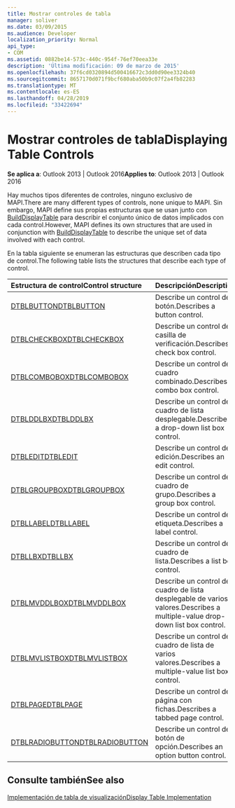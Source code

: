```yaml
---
title: Mostrar controles de tabla
manager: soliver
ms.date: 03/09/2015
ms.audience: Developer
localization_priority: Normal
api_type:
- COM
ms.assetid: 0882be14-573c-440c-954f-76ef70eea33e
description: 'Última modificación: 09 de marzo de 2015'
ms.openlocfilehash: 37f6cd0320894d500416672c3dd0d90ee3324b40
ms.sourcegitcommit: 8657170d071f9bcf680aba50b9c07f2a4fb82283
ms.translationtype: MT
ms.contentlocale: es-ES
ms.lasthandoff: 04/28/2019
ms.locfileid: "33422694"
---
```

# <a name="displaying-table-controls"></a><span data-ttu-id="06e34-103">Mostrar controles de tabla</span><span class="sxs-lookup"><span data-stu-id="06e34-103">Displaying Table Controls</span></span>

  
  
<span data-ttu-id="06e34-104">**Se aplica a**: Outlook 2013 | Outlook 2016</span><span class="sxs-lookup"><span data-stu-id="06e34-104">**Applies to**: Outlook 2013 | Outlook 2016</span></span> 
  
<span data-ttu-id="06e34-105">Hay muchos tipos diferentes de controles, ninguno exclusivo de MAPI.</span><span class="sxs-lookup"><span data-stu-id="06e34-105">There are many different types of controls, none unique to MAPI.</span></span> <span data-ttu-id="06e34-106">Sin embargo, MAPI define sus propias estructuras que se usan junto con [BuildDisplayTable](builddisplaytable.md) para describir el conjunto único de datos implicados con cada control.</span><span class="sxs-lookup"><span data-stu-id="06e34-106">However, MAPI defines its own structures that are used in conjunction with [BuildDisplayTable](builddisplaytable.md) to describe the unique set of data involved with each control.</span></span> 
  
<span data-ttu-id="06e34-107">En la tabla siguiente se enumeran las estructuras que describen cada tipo de control.</span><span class="sxs-lookup"><span data-stu-id="06e34-107">The following table lists the structures that describe each type of control.</span></span> 
  
|<span data-ttu-id="06e34-108">**Estructura de control**</span><span class="sxs-lookup"><span data-stu-id="06e34-108">**Control structure**</span></span>|<span data-ttu-id="06e34-109">**Descripción**</span><span class="sxs-lookup"><span data-stu-id="06e34-109">**Description**</span></span>|
|:-----|:-----|
|[<span data-ttu-id="06e34-110">DTBLBUTTON</span><span class="sxs-lookup"><span data-stu-id="06e34-110">DTBLBUTTON</span></span>](dtblbutton.md) <br/> |<span data-ttu-id="06e34-111">Describe un control de botón.</span><span class="sxs-lookup"><span data-stu-id="06e34-111">Describes a button control.</span></span>  <br/> |
|[<span data-ttu-id="06e34-112">DTBLCHECKBOX</span><span class="sxs-lookup"><span data-stu-id="06e34-112">DTBLCHECKBOX</span></span>](dtblcheckbox.md) <br/> |<span data-ttu-id="06e34-113">Describe un control de casilla de verificación.</span><span class="sxs-lookup"><span data-stu-id="06e34-113">Describes a check box control.</span></span>  <br/> |
|[<span data-ttu-id="06e34-114">DTBLCOMBOBOX</span><span class="sxs-lookup"><span data-stu-id="06e34-114">DTBLCOMBOBOX</span></span>](dtblcombobox.md) <br/> |<span data-ttu-id="06e34-115">Describe un control de cuadro combinado.</span><span class="sxs-lookup"><span data-stu-id="06e34-115">Describes a combo box control.</span></span>  <br/> |
|[<span data-ttu-id="06e34-116">DTBLDDLBX</span><span class="sxs-lookup"><span data-stu-id="06e34-116">DTBLDDLBX</span></span>](dtblddlbx.md) <br/> |<span data-ttu-id="06e34-117">Describe un control de cuadro de lista desplegable.</span><span class="sxs-lookup"><span data-stu-id="06e34-117">Describes a drop-down list box control.</span></span>  <br/> |
|[<span data-ttu-id="06e34-118">DTBLEDIT</span><span class="sxs-lookup"><span data-stu-id="06e34-118">DTBLEDIT</span></span>](dtbledit.md) <br/> |<span data-ttu-id="06e34-119">Describe un control de edición.</span><span class="sxs-lookup"><span data-stu-id="06e34-119">Describes an edit control.</span></span>  <br/> |
|[<span data-ttu-id="06e34-120">DTBLGROUPBOX</span><span class="sxs-lookup"><span data-stu-id="06e34-120">DTBLGROUPBOX</span></span>](dtblgroupbox.md) <br/> |<span data-ttu-id="06e34-121">Describe un control de cuadro de grupo.</span><span class="sxs-lookup"><span data-stu-id="06e34-121">Describes a group box control.</span></span>  <br/> |
|[<span data-ttu-id="06e34-122">DTBLLABEL</span><span class="sxs-lookup"><span data-stu-id="06e34-122">DTBLLABEL</span></span>](dtbllabel.md) <br/> |<span data-ttu-id="06e34-123">Describe un control de etiqueta.</span><span class="sxs-lookup"><span data-stu-id="06e34-123">Describes a label control.</span></span>  <br/> |
|[<span data-ttu-id="06e34-124">DTBLLBX</span><span class="sxs-lookup"><span data-stu-id="06e34-124">DTBLLBX</span></span>](dtbllbx.md) <br/> |<span data-ttu-id="06e34-125">Describe un control de cuadro de lista.</span><span class="sxs-lookup"><span data-stu-id="06e34-125">Describes a list box control.</span></span>  <br/> |
|[<span data-ttu-id="06e34-126">DTBLMVDDLBOX</span><span class="sxs-lookup"><span data-stu-id="06e34-126">DTBLMVDDLBOX</span></span>](dtblmvddlbox.md) <br/> |<span data-ttu-id="06e34-127">Describe un control de cuadro de lista desplegable de varios valores.</span><span class="sxs-lookup"><span data-stu-id="06e34-127">Describes a multiple-value drop-down list box control.</span></span>  <br/> |
|[<span data-ttu-id="06e34-128">DTBLMVLISTBOX</span><span class="sxs-lookup"><span data-stu-id="06e34-128">DTBLMVLISTBOX</span></span>](dtblmvlistbox.md) <br/> |<span data-ttu-id="06e34-129">Describe un control de cuadro de lista de varios valores.</span><span class="sxs-lookup"><span data-stu-id="06e34-129">Describes a multiple-value list box control.</span></span>  <br/> |
|[<span data-ttu-id="06e34-130">DTBLPAGE</span><span class="sxs-lookup"><span data-stu-id="06e34-130">DTBLPAGE</span></span>](dtblpage.md) <br/> |<span data-ttu-id="06e34-131">Describe un control de página con fichas.</span><span class="sxs-lookup"><span data-stu-id="06e34-131">Describes a tabbed page control.</span></span>  <br/> |
|[<span data-ttu-id="06e34-132">DTBLRADIOBUTTON</span><span class="sxs-lookup"><span data-stu-id="06e34-132">DTBLRADIOBUTTON</span></span>](dtblradiobutton.md) <br/> |<span data-ttu-id="06e34-133">Describe un control de botón de opción.</span><span class="sxs-lookup"><span data-stu-id="06e34-133">Describes an option button control.</span></span>  <br/> |
   
## <a name="see-also"></a><span data-ttu-id="06e34-134">Consulte también</span><span class="sxs-lookup"><span data-stu-id="06e34-134">See also</span></span>



[<span data-ttu-id="06e34-135">Implementación de tabla de visualización</span><span class="sxs-lookup"><span data-stu-id="06e34-135">Display Table Implementation</span></span>](display-table-implementation.md)

